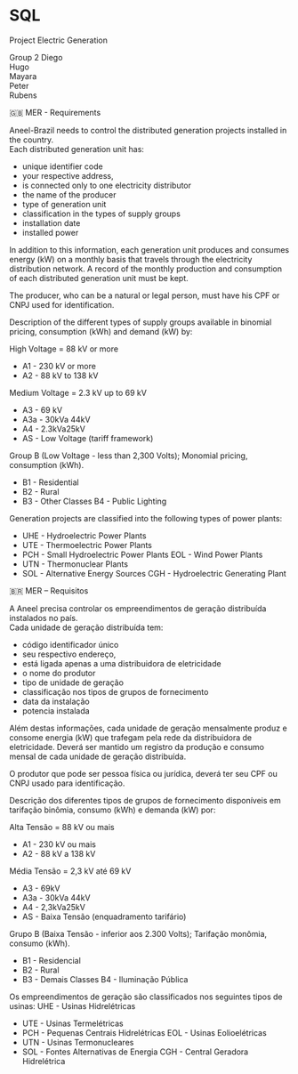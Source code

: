 # SQL
Project Electric Generation

Group 2
Diego <br>
Hugo<br>
Mayara<br>
Peter<br>
Rubens<br>

🇬🇧 MER - Requirements

Aneel-Brazil needs to control the distributed generation projects installed in the country.<br>
Each distributed generation unit has:

- unique identifier code
- your respective address,
- is connected only to one electricity distributor
- the name of the producer
- type of generation unit
- classification in the types of supply groups
- installation date
- installed power

In addition to this information, each generation unit produces and consumes energy (kW) on a monthly basis that travels through the electricity distribution network. A record of the monthly production and consumption of each distributed generation unit must be kept.

The producer, who can be a natural or legal person, must have his CPF or CNPJ used for identification.

Description of the different types of supply groups available in binomial pricing, consumption (kWh) and demand (kW) by:

High Voltage = 88 kV or more <br>
- A1 - 230 kV or more 
- A2 - 88 kV to 138 kV

Medium Voltage = 2.3 kV up to 69 kV 
- A3 - 69 kV
- A3a - 30kVa 44kV
- A4 - 2.3kVa25kV
- AS - Low Voltage (tariff framework)

Group B (Low Voltage - less than 2,300 Volts); Monomial pricing, consumption (kWh).

- B1 - Residential
- B2 - Rural
- B3 - Other Classes B4 - Public Lighting

Generation projects are classified into the following types of power plants: 

- UHE - Hydroelectric Power Plants
- UTE - Thermoelectric Power Plants
- PCH - Small Hydroelectric Power Plants EOL - Wind Power Plants
- UTN - Thermonuclear Plants
- SOL - Alternative Energy Sources CGH - Hydroelectric Generating Plant

🇧🇷 MER – Requisitos

A Aneel precisa controlar os empreendimentos de geração distribuída instalados no país.<br>
Cada unidade de geração distribuída tem:

- código identificador único
- seu respectivo endereço,
- está ligada apenas a uma distribuidora de eletricidade
- o nome do produtor
- tipo de unidade de geração
- classificação nos tipos de grupos de fornecimento
- data da instalação
- potencia instalada

Além destas informações, cada unidade de geração mensalmente produz e consome energia (kW) que trafegam pela rede da distribuidora de eletricidade. Deverá ser mantido um registro da produção e consumo mensal de cada unidade de geração distribuída.

O produtor que pode ser pessoa física ou jurídica, deverá ter seu CPF ou CNPJ usado para identificação.

Descrição dos diferentes tipos de grupos de fornecimento disponíveis em tarifação binômia, consumo (kWh) e demanda (kW) por:

Alta Tensão = 88 kV ou mais 
- A1 - 230 kV ou mais 
- A2 - 88 kV a 138 kV

Média Tensão = 2,3 kV até 69 kV 
- A3 - 69kV
- A3a - 30kVa 44kV
- A4 - 2,3kVa25kV
- AS - Baixa Tensão (enquadramento tarifário)

Grupo B (Baixa Tensão - inferior aos 2.300 Volts); Tarifação monômia, consumo (kWh).

- B1 - Residencial
- B2 - Rural
- B3 - Demais Classes B4 - Iluminação Pública

Os empreendimentos de geração são classificados nos seguintes tipos de usinas: UHE - Usinas Hidrelétricas

- UTE - Usinas Termelétricas
- PCH - Pequenas Centrais Hidrelétricas EOL - Usinas Eolioelétricas
- UTN - Usinas Termonucleares
- SOL - Fontes Alternativas de Energia CGH - Central Geradora Hidrelétrica
